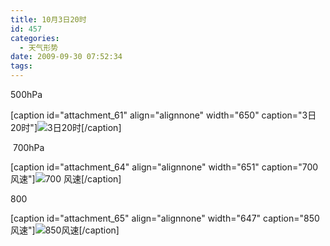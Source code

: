 ```yaml
---
title: 10月3日20时
id: 457
categories:
  - 天气形势
date: 2009-09-30 07:52:34
tags:
---
```


<div>500hPa</div>
<div>

[caption id="attachment_61" align="alignnone" width="650" caption="3日20时"]![3日20时](http://goodlike.heliohost.org/blog/wp-content/uploads/2009/09/viewfile12.jpg "3日20时")[/caption]

 700hPa

[caption id="attachment_64" align="alignnone" width="651" caption="700 风速"]![700 风速](http://goodlike.heliohost.org/blog/wp-content/uploads/2009/09/viewfile111.jpg "700 风速")[/caption]

</div>
<div>800</div>
<div>

[caption id="attachment_65" align="alignnone" width="647" caption="850风速"]![850风速](http://goodlike.heliohost.org/blog/wp-content/uploads/2009/09/viewfile2.jpg "850风速")[/caption]

</div>